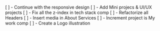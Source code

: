 [ ] - Continue with the responsive design
[ ] - Add Mini projecs & UI/UX projects
[ ] - Fix all the z-index in tech stack comp
[ ] - Refactorize all Headers
[ ] - Insert media in About Services
[ ] - Increment project is My work comp
[ ] - Create a Logo illustration